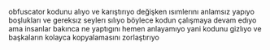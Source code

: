 obfuscator kodunu alıyo ve karıştırıyo değişken ısımlerını anlamsız yapıyo boşlukları ve gereksız seylerı sılıyo böylece kodun çalışmaya devam edıyo ama insanlar bakınca ne yaptıgını hemen anlayamıyo yani kodunu gizlıyo ve başkaların kolayca kopyalamasını zorlaştırıyo

